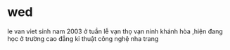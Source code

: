 # wed
le van viet
sinh nam 2003 ở tuần lễ vạn thọ vạn ninh khánh hòa ,hiện đang học ở trường cao đẳng kỉ thuật công nghệ nha trang

